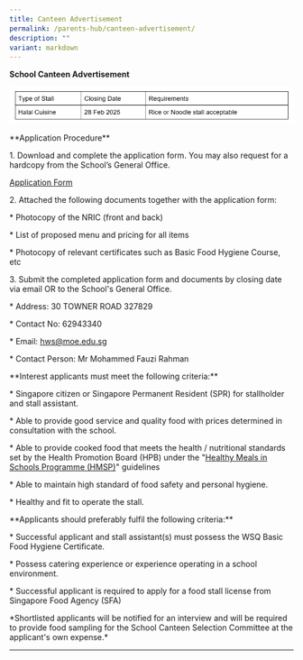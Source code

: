 ```yaml
---
title: Canteen Advertisement
permalink: /parents-hub/canteen-advertisement/
description: ""
variant: markdown
---
```

**School Canteen Advertisement**

![](/images/School_canteen_Feb_2025.png)


\*\*Application Procedure\*\*

1\. Download and complete the application form. You may also request for a hardcopy from the School’s General Office.

[Application Form](/files/Parents'%20Hub/Sch%20Canteen%20and%20Sch%20Bus%20Advert/canteen_appexistingsch.pdf)

2\. Attached the following documents together with the application form:

\* Photocopy of the NRIC (front and back)

\* List of proposed menu and pricing for all items

\* Photocopy of relevant certificates such as Basic Food Hygiene Course, etc

3\. Submit the completed application form and documents by closing date via email OR to the School's General Office.

\* Address: 30 TOWNER&nbsp;ROAD&nbsp;327829

\* Contact No: 62943340

\* Email: hws@moe.edu.sg

\* Contact Person: Mr Mohammed Fauzi Rahman


\*\*Interest applicants must meet the following criteria:\*\*

\* Singapore citizen or Singapore Permanent Resident (SPR) for stallholder and stall assistant.

\* Able to provide good service and quality food with prices determined in consultation with the school.

\* Able to provide cooked food that meets the health / nutritional standards set by the Health Promotion Board (HPB) under the "[Healthy Meals in Schools Programme (HMSP)](https://www.hpb.gov.sg/schools/school-programmes/healthy-meals-in-schools-programme)" guidelines 

\* Able to maintain high standard of food safety and personal hygiene.

\* Healthy and fit to operate the stall.

\*\*Applicants should preferably fulfil the following criteria:\*\*

\* Successful applicant and stall assistant(s) must possess the WSQ Basic Food Hygiene Certificate.

\* Possess catering experience or experience operating in a school environment.

\* Successful applicant is required to apply for a food stall license from Singapore Food Agency (SFA)

\*Shortlisted applicants will be notified for an interview and will be required to provide food sampling for the School Canteen Selection Committee at the applicant's own expense.\*

* * *